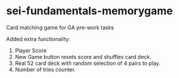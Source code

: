 # sei-fundamentals-memorygame

Card matching game for GA pre-work tasks

Added extra functionality:

1. Player Score
2. New Game button resets score and shuffles card deck.
3. Real 52 card deck with random selection of 4 pairs to play.
4. Number of tries counter.
